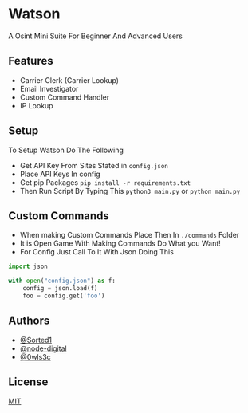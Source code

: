 
# Watson

A Osint Mini Suite For Beginner And Advanced Users

## Features

- Carrier Clerk (Carrier Lookup)
- Email Investigator
- Custom Command Handler
- IP Lookup
## Setup
To Setup Watson Do The Following

 * Get API Key From Sites Stated in ```config.json```
 * Place API Keys In config
 * Get pip Packages `pip install -r requirements.txt`
 * Then Run Script By Typing This `python3 main.py` or `python main.py`
## Custom Commands
* When making Custom Commands Place Then In `./commands` Folder
* It is Open Game With Making Commands Do What you Want!
* For Config Just Call To It With Json Doing This 
```py
import json

with open("config.json") as f:
    config = json.load(f)
    foo = config.get('foo')
```
## Authors

- [@Sorted1](https://www.github.com/sorted1)
- [@node-digital](https://www.github.com/Kauwzi)
- [@0wls3c](https://www.github.com/0wls3c)
## License

[MIT](https://choosealicense.com/licenses/mit/)

